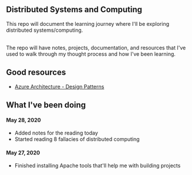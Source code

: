 ## Distributed Systems and Computing
This repo will document the learning journey where I'll be exploring distributed systems/computing. 

<br/>
The repo will have notes, projects, documentation, and resources that I've used to walk through my thought process and how I've been learning.

## Good resources
- [Azure Architecture - Design Patterns](https://docs.microsoft.com/en-us/azure/architecture/patterns/)

## What I've been doing

#### May 28, 2020
- Added notes for the reading today
- Started reading 8 fallacies of distributed computing 

#### May 27, 2020
- Finished installing Apache tools that'll help me with building projects
